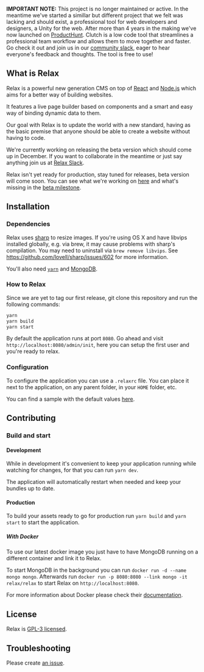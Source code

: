 **IMPORTANT NOTE:** This project is no longer maintained or active. In the meantime we've started a simillar but different project that we felt was lacking and should exist, a professional tool for web developers and designers, a Unity for the web. After more than 4 years in the making we've now launched on [ProductHunt](https://www.producthunt.com/posts/clutch-3). Clutch is a low code tool that streamlines a professional team workflow and allows them to move together and faster. Go check it out and join us in our [community slack](https://join.slack.com/t/clutch-community/shared_invite/zt-s33mb7is-sC_8Ruk31n~bO~_PCTPa7Q), eager to hear everyone's feedback and thoughts. The tool is free to use!


What is Relax
-------

Relax is a powerful new generation CMS on top of
[React](https://facebook.github.io/react/) and [Node.js](https://nodejs.org/en/)
which aims for a better way of building websites.

It features a live page builder based on components and a smart and easy way of
binding dynamic data to them.

Our goal with Relax is to update the world with a new standard, having as the basic premise that anyone should be able to create a website without having to code.

We're currently working on releasing the beta version which should come up in December. If you want to collaborate in the meantime or just say anything join us at [Relax Slack](http://slack-relax.herokuapp.com/).

Relax isn't yet ready for production, stay tuned for releases, beta version will come soon. You can see what we're working on [here](https://github.com/relax/relax/projects/1) and what's missing in the [beta milestone](https://github.com/relax/relax/milestone/1).

Installation
-------

### Dependencies

Relax uses [sharp](https://github.com/lovell/sharp) to resize images.
If you're using OS X and have libvips installed globally, e.g. via brew,
it may cause problems with sharp's compilation. You may need to uninstall
via `brew remove libvips`. See https://github.com/lovell/sharp/issues/602
for more information.

You'll also need [`yarn`](https://yarnpkg.com) and [MongoDB](https://www.mongodb.org/).

### How to Relax

Since we are yet to tag our first release, git clone this repository and run the following commands:

```bash
yarn
yarn build
yarn start
```

By default the application runs at port `8080`. Go ahead and visit
`http://localhost:8080/admin/init`, here you can setup the first user and you're ready to relax.


### Configuration

To configure the application you can use a `.relaxrc` file. You can place it
next to the application, on any parent folder, in your `HOME` folder, etc.

You can find a sample with the default values [here](.relaxrc.sample).


Contributing
-------

### Build and start

#### Development

While in development it's convenient to keep your application running while
watching for changes, for that you can run `yarn dev`.

The application will automatically restart when needed and keep your bundles
up to date.

#### Production

To build your assets ready to go for production run `yarn build` and `yarn start` to start the application.

##### With Docker

To use our latest docker image you just have to have MongoDB running on a
different container and link it to Relax.

To start MongoDB in the background you can run  `docker run -d --name mongo mongo`.
Afterwards run `docker run -p 8080:8080 --link mongo -it relax/relax` to start
Relax on `http://localhost:8080`.

For more information about Docker please check their
[documentation](https://docs.docker.com/).

License
-------

Relax is [GPL-3 licensed](LICENSE).


Troubleshooting
---------------

Please create [an issue](https://github.com/relax/relax/issues/new).
